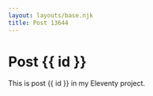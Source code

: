 ```yaml
---
layout: layouts/base.njk
title: Post 13644
---
```


# Post {{ id }}

This is post {{ id }} in my Eleventy project.
